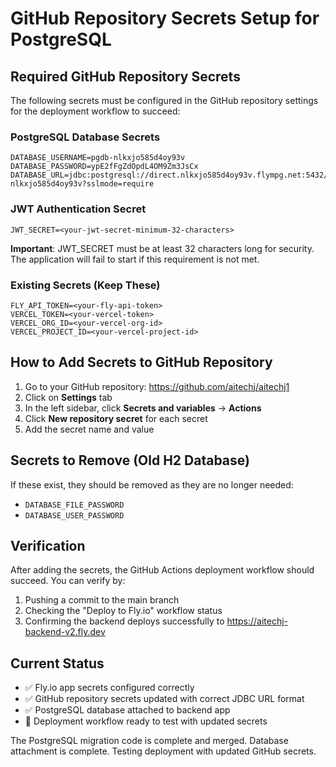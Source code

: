 # GitHub Repository Secrets Setup for PostgreSQL

## Required GitHub Repository Secrets

The following secrets must be configured in the GitHub repository settings for the deployment workflow to succeed:

### PostgreSQL Database Secrets
```
DATABASE_USERNAME=pgdb-nlkxjo585d4oy93v
DATABASE_PASSWORD=ypE2fFgZdOpdL4OM9Zm3JsCx
DATABASE_URL=jdbc:postgresql://direct.nlkxjo585d4oy93v.flympg.net:5432/pgdb-nlkxjo585d4oy93v?sslmode=require
```

### JWT Authentication Secret
```
JWT_SECRET=<your-jwt-secret-minimum-32-characters>
```

**Important**: JWT_SECRET must be at least 32 characters long for security. The application will fail to start if this requirement is not met.

### Existing Secrets (Keep These)
```
FLY_API_TOKEN=<your-fly-api-token>
VERCEL_TOKEN=<your-vercel-token>
VERCEL_ORG_ID=<your-vercel-org-id>
VERCEL_PROJECT_ID=<your-vercel-project-id>
```

## How to Add Secrets to GitHub Repository

1. Go to your GitHub repository: https://github.com/aitechj/aitechj1
2. Click on **Settings** tab
3. In the left sidebar, click **Secrets and variables** → **Actions**
4. Click **New repository secret** for each secret
5. Add the secret name and value

## Secrets to Remove (Old H2 Database)

If these exist, they should be removed as they are no longer needed:
- `DATABASE_FILE_PASSWORD`
- `DATABASE_USER_PASSWORD`

## Verification

After adding the secrets, the GitHub Actions deployment workflow should succeed. You can verify by:
1. Pushing a commit to the main branch
2. Checking the "Deploy to Fly.io" workflow status
3. Confirming the backend deploys successfully to https://aitechj-backend-v2.fly.dev

## Current Status

- ✅ Fly.io app secrets configured correctly
- ✅ GitHub repository secrets updated with correct JDBC URL format
- ✅ PostgreSQL database attached to backend app
- 🔄 Deployment workflow ready to test with updated secrets

The PostgreSQL migration code is complete and merged. Database attachment is complete. Testing deployment with updated GitHub secrets.
